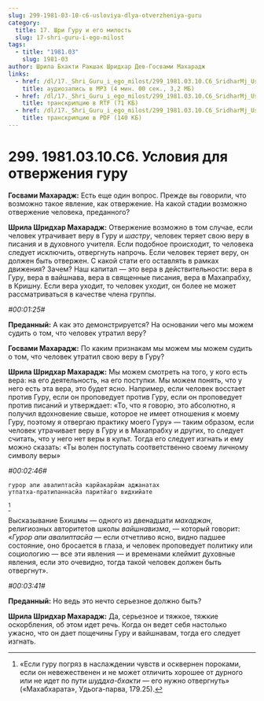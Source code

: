 ```yaml
---
slug: 299-1981-03-10-c6-usloviya-dlya-otverzheniya-guru
category:
  title: 17. Шри Гуру и его милость
  slug: 17-shri-guru-i-ego-milost
tags:
  - title: "1981.03"
    slug: 1981-03
author: Шрила Бхакти Ракшак Шридхар Дев-Госвами Махарадж
links:
  - href: /dl/17._Shri_Guru_i_ego_milost/299_1981.03.10.C6_SridharMj_Uslovija_dlja_otverzhenija_guru.mp3
    title: аудиозапись в MP3 (4 мин. 00 сек., 3,2 МБ)
  - href: /dl/17._Shri_Guru_i_ego_milost/299_1981.03.10.C6_SridharMj_Uslovija_dlja_otverzhenija_guru.rtf
    title: транскрипцию в RTF (71 КБ)
  - href: /dl/17._Shri_Guru_i_ego_milost/299_1981.03.10.C6_SridharMj_Uslovija_dlja_otverzhenija_guru.pdf
    title: транскрипцию в PDF (140 КБ)
---
```


# 299. 1981.03.10.C6. Условия для отвержения гуру

**Госвами Махарадж:** Есть еще один вопрос. Прежде вы говорили, что возможно такое явление, как отвержение. На какой стадии возможно отвержение человека, преданного?

**Шрила Шридхар Махарадж:** Отвержение возможно в том случае, если человек утрачивает веру в Гуру и *шастру*, человек теряет свою веру в писания и в духовного учителя. Если подобное происходит, то человека следует исключить, отвергнуть напрочь. Если человек теряет веру, он должен быть отвержен. С какой стати его оставлять в рамках движения? Зачем? Наш капитал — это вера в действительности: вера в Гуру, вера в вайшнава, вера в священные писания, вера в Махапрабху, в Кришну. Если вера уходит, то человек уходит, он более не может рассматриваться в качестве члена группы.

*#00:01:25#*

**Преданный:** А как это демонстрируется? На основании чего мы можем судить о том, что человек утратил веру?

**Госвами Махарадж:** По каким признакам мы можем мы можем судить о том, что человек утратил свою веру в Гуру?

**Шрила Шридхар Махарадж:** Мы можем смотреть на того, у кого есть вера: на его деятельность, на его поступки. Мы можем понять, что у него есть эта вера, это будет ясно. Например, если человек восстает против Гуру, если он проповедует против Гуру, если он проповедует против писаний и утверждает: «То, что я говорю, это абсолютно, я получил вдохновение свыше, которое не имеет отношения к моему Гуру, поэтому я отвергаю практику моего Гуру» — таким образом, если человек утрачивает веру в Гуру и в Махапрабху и других, то следует считать, что у него нет веры в культ. Тогда его следует изгнать и ему можно сказать: «Ты волен поступать соответственно своему личному символу веры»

*#00:02:46#*

    гурор апи авалиптасйа карйакарйам аджанатах
    утпатха-пратипаннасйа паритйаго видхийате
[^_ftn1]

Высказывание Бхишмы — одного из двенадцати *махаджан*, религиозных авторитетов школы *вайшнавизма*, — который говорит: «*Гурор апи авалиптасйа* — если отчетливо ясно, видно падшее состояние, оно бросается в глаза, и человек проповедует политику или социологию — все эти явления — и временами клеймит духовные явления, если это очевидно, тогда такой человек должен быть отвергнут».

*#00:03:41#*

**Преданный:** Но ведь это нечто серьезное должно быть?

**Шрила Шридхар Махарадж:** Да, серьезное и тяжкое, тяжкие оскорбления, об этом идет речь. Когда он ведет себя настолько ужасно, что он дает пощечины Гуру и вайшнавам, тогда его следует изгнать.



[^_ftn1]: «Если гуру погряз в наслаждении чувств и осквернен пороками, если он невежественен и не может отличить хорошее от дурного или не идет по пути *шуддха-бхакти* — его нужно отвергнуть» («Махабхарата», Удьога-парва, 179.25).


